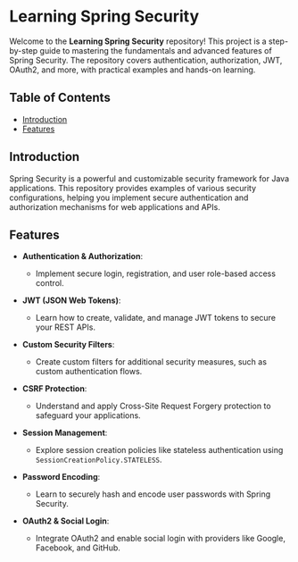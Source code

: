 
# Learning Spring Security

Welcome to the **Learning Spring Security** repository! This project is a step-by-step guide to mastering the fundamentals and advanced features of Spring Security. The repository covers authentication, authorization, JWT, OAuth2, and more, with practical examples and hands-on learning.

## Table of Contents

- [Introduction](#introduction)
- [Features](#features)


## Introduction

Spring Security is a powerful and customizable security framework for Java applications. This repository provides examples of various security configurations, helping you implement secure authentication and authorization mechanisms for web applications and APIs.

## Features

- **Authentication & Authorization**:
    - Implement secure login, registration, and user role-based access control.

- **JWT (JSON Web Tokens)**:
    - Learn how to create, validate, and manage JWT tokens to secure your REST APIs.

- **Custom Security Filters**:
    - Create custom filters for additional security measures, such as custom authentication flows.

- **CSRF Protection**:
    - Understand and apply Cross-Site Request Forgery protection to safeguard your applications.

- **Session Management**:
    - Explore session creation policies like stateless authentication using `SessionCreationPolicy.STATELESS`.

- **Password Encoding**:
    - Learn to securely hash and encode user passwords with Spring Security.

- **OAuth2 & Social Login**:
    - Integrate OAuth2 and enable social login with providers like Google, Facebook, and GitHub.

